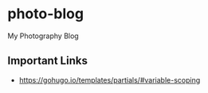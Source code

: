 # photo-blog

My Photography Blog

## Important Links

- https://gohugo.io/templates/partials/#variable-scoping
